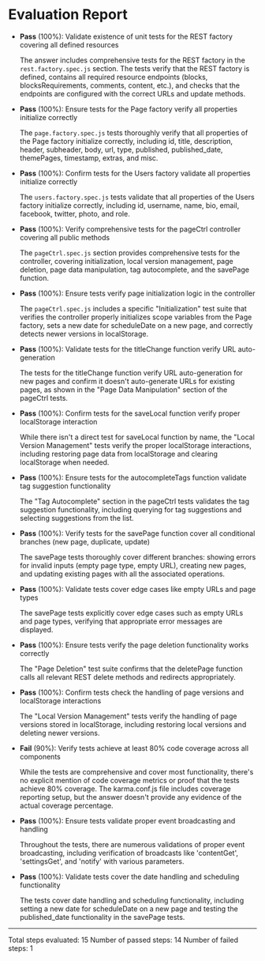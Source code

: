 # Evaluation Report

- **Pass** (100%): Validate existence of unit tests for the REST factory covering all defined resources
  
  The answer includes comprehensive tests for the REST factory in the `rest.factory.spec.js` section. The tests verify that the REST factory is defined, contains all required resource endpoints (blocks, blocksRequirements, comments, content, etc.), and checks that the endpoints are configured with the correct URLs and update methods.

- **Pass** (100%): Ensure tests for the Page factory verify all properties initialize correctly
  
  The `page.factory.spec.js` tests thoroughly verify that all properties of the Page factory initialize correctly, including id, title, description, header, subheader, body, url, type, published, published_date, themePages, timestamp, extras, and misc.

- **Pass** (100%): Confirm tests for the Users factory validate all properties initialize correctly
  
  The `users.factory.spec.js` tests validate that all properties of the Users factory initialize correctly, including id, username, name, bio, email, facebook, twitter, photo, and role.

- **Pass** (100%): Verify comprehensive tests for the pageCtrl controller covering all public methods
  
  The `pageCtrl.spec.js` section provides comprehensive tests for the controller, covering initialization, local version management, page deletion, page data manipulation, tag autocomplete, and the savePage function.

- **Pass** (100%): Ensure tests verify page initialization logic in the controller
  
  The `pageCtrl.spec.js` includes a specific "Initialization" test suite that verifies the controller properly initializes scope variables from the Page factory, sets a new date for scheduleDate on a new page, and correctly detects newer versions in localStorage.

- **Pass** (100%): Validate tests for the titleChange function verify URL auto-generation
  
  The tests for the titleChange function verify URL auto-generation for new pages and confirm it doesn't auto-generate URLs for existing pages, as shown in the "Page Data Manipulation" section of the pageCtrl tests.

- **Pass** (100%): Confirm tests for the saveLocal function verify proper localStorage interaction
  
  While there isn't a direct test for saveLocal function by name, the "Local Version Management" tests verify the proper localStorage interactions, including restoring page data from localStorage and clearing localStorage when needed.

- **Pass** (100%): Ensure tests for the autocompleteTags function validate tag suggestion functionality
  
  The "Tag Autocomplete" section in the pageCtrl tests validates the tag suggestion functionality, including querying for tag suggestions and selecting suggestions from the list.

- **Pass** (100%): Verify tests for the savePage function cover all conditional branches (new page, duplicate, update)
  
  The savePage tests thoroughly cover different branches: showing errors for invalid inputs (empty page type, empty URL), creating new pages, and updating existing pages with all the associated operations.

- **Pass** (100%): Validate tests cover edge cases like empty URLs and page types
  
  The savePage tests explicitly cover edge cases such as empty URLs and page types, verifying that appropriate error messages are displayed.

- **Pass** (100%): Ensure tests verify the page deletion functionality works correctly
  
  The "Page Deletion" test suite confirms that the deletePage function calls all relevant REST delete methods and redirects appropriately.

- **Pass** (100%): Confirm tests check the handling of page versions and localStorage interactions
  
  The "Local Version Management" tests verify the handling of page versions stored in localStorage, including restoring local versions and deleting newer versions.

- **Fail** (90%): Verify tests achieve at least 80% code coverage across all components
  
  While the tests are comprehensive and cover most functionality, there's no explicit mention of code coverage metrics or proof that the tests achieve 80% coverage. The karma.conf.js file includes coverage reporting setup, but the answer doesn't provide any evidence of the actual coverage percentage.

- **Pass** (100%): Ensure tests validate proper event broadcasting and handling
  
  Throughout the tests, there are numerous validations of proper event broadcasting, including verification of broadcasts like 'contentGet', 'settingsGet', and 'notify' with various parameters.

- **Pass** (100%): Validate tests cover the date handling and scheduling functionality
  
  The tests cover date handling and scheduling functionality, including setting a new date for scheduleDate on a new page and testing the published_date functionality in the savePage tests.

---

Total steps evaluated: 15
Number of passed steps: 14
Number of failed steps: 1
